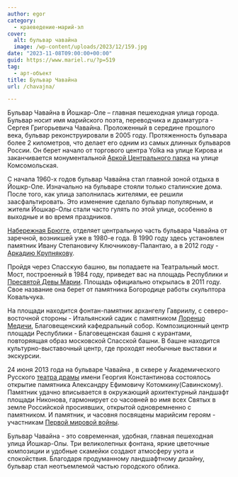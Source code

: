 ```yaml
---
author: egor
category:
  - краеведение-марий-эл
cover:
  alt: бульвар чавайна
  image: /wp-content/uploads/2023/12/159.jpg
date: "2023-11-08T09:00:00+00:00"
guid: https://www.mariel.ru/?p=519
tag:
  - арт-объект
title: Бульвар Чавайна
url: /chavajna/

---
```

Бульвар Чавайна в Йошкар\-Оле – главная пешеходная улица города. Бульвар носит имя марийского поэта, переводчика и драматурга \- Сергея Григорьевича Чавайна. Проложенный в середине прошлого века, бульвар реконструировали в 2005 году. Протяженность бульвара более 2 километров, что делает его одним из самых длинных бульваров России. Он берет начало от торгового центра Yolka на улице Кирова и заканчивается монументальной [Аркой Центрального парка](/arka/) на улице Комсомольская.

С начала 1960-х годов бульвар Чавайна стал главной зоной отдыха в Йошкр-Оле. Изначально на бульваре стояли только сталинские дома. После того, как улица заполнилась жителями, ее решили заасфальтировать. Это изменение сделало бульвар популярным, и жители Йошкар-Олы стали часто гулять по этой улице, особенно в выходные и во время праздников.

[Набережная Брюгге](/brugge/), отделяет центральную часть бульвара Чавайна от заречной, возникшей уже в 1980-е года. В 1990 году здесь установлен памятник Ивану Степановичу Ключникову-Палантаю, а в 2012 году - [Аркадию Крупнякову](/krupnyakov/).

Пройдя через Спасскую башню, вы попадаете на Театральный мост. Мост, построенный в 1984 году, приведет вас на площадь Республики и [Пресвятой Девы Марии](/devamaria/). Площадь официально открылась в 2011 году. Свое название она берет от памятника Богородице работы скульптора Ковальчука.

На площади находится фонтан\-памятник архангелу Гавриилу, с северо\-восточной стороны \- Итальянский садик с памятником [Лоренцо Медичи](/pamyatnik-lorenczo-medichi/), Благовещенский кафедральный собор. Композиционный центр площади Республики \- Благовещенская башня с курантами, повторяящая образ московской Спасской башни. В башне находится культурно-выставочный центр, где проходят необычные выставки и экскурсии.

24 июня 2013 года на бульваре Чавайна , в сквере у Академического Русского [театра драмы](/teatr-dramy/) имени Георгия Константинова состоялось открытие памятника Александру Ефимовичу Котомкину(Савинскому). Памятник удачно вписывается в окружающий архитектурный ландшафт площади Никонова, гармонирует со часовней во имя всех Святых в земле Российской просиявших, открытой одновремненно с памятником. И памятник, и часовня посвящены марийсим героям \- участникам [Первой мировой войны](/wwi/).

Бульвар Чавайна \- это современная, удобная, главная пешеходная улица Йошкар-Олы. Три великолепных фонтана, яркие цветочные композиции и удобные скамейки создают атмосферу уюта и спокойствия. Благодаря продуманному ландшафтному дизайну, бульвар стал неотъемлемой частью городского облика.
